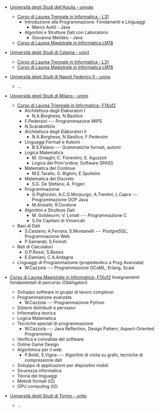
* [Università degli Studi dell'Aquila - univaq](http://www.univaq.it/)
    * [Corso di Laurea Trennale in Informatica - L31](http://www.disim.univaq.it/didattica/content.php?laurea=1&pid=549&did=0)
        * Introduzione alla Programmazione: Fondamenti e Linguaggi
            * Marco Autili - Java
        * Algoritmi e Strutture Dati con Laboratorio
            * Giovanna Melideo - Java
    * [Corso di Laurea Magistrale in Informatica LM18](http://www.univaq.it/section.php?id=1670&idcorso=522)


* [Università degli Studi di Catania - unict](http://www.unict.it/)
    * [Corso di Laurea Trennale in Informatica - L31](http://web.dmi.unict.it/Didattica/Laurea%20Triennale%20in%20Informatica%20L-31)
    * [Corso di Laurea Magistrale in Informatica LM18](http://web.dmi.unict.it/Didattica/Laurea%20Magistrale%20in%20Informatica%20LM-18)

* [Università degli Studi di Napoli Federico II - unina](http://www.unina.it/)
    * ...

* [Università degli Studi di Milano - unimi](http://www.unimi.it/)
    * [Corso di Laurea Triennale in Informatica- F1Xof2](http://www.ccdinf.unimi.it/it/corsiDiStudio/2015/F1Xof2/index.html)
    	* Architettura degli Elaboratori I
    		* N.A.Borghese, N.Basilico
        * F.Pedersini ---  Programmazione MIPS
        * N.Scarabottolo
    	* Architettura degli Elaboratori II
    		* N.A.Borghese, N.Basilico; F.Pedersini
    	* Linguaggi Formali e Automi
    		* B.S.Palano --- Grammatiche formali, automi
    	* Logica Matematica
    		* M. Ornaghi; C. Fiorentini; S. Aguzzoli
    		* Logica del Prim'ordine; Software SPASS
    	* Matematica del Continuo
    		* M.E.Tarallo; G. Righini; E.Spoletini
    	* Matematica del Discreto
    		* S.G. De Stefano; A. Frigeri
    	* Programmazione
    		* G.Pighizzini; A.C.G.Morpurgo; A.Trentini; L.Capra --- Programmazione OOP Java
    		* M.Anisetti; R.Cordone
    	* Algoritmi e Strutture Dati
    		* M. Goldwurm; V. Lonati --- Programmazione C
    		* S.De Capitani di Vimercati
  	* Basi di Dati
  		* S.Castano; A.Ferrara; S.Montanelli --- PostgreSQL, Programmazione Web
  		* P.Samarati; S.Foresti
  	* Reti di Calcolatori
  		* G.P.Rossi; S.Bassis
  		* E.Damiani; C.A.Ardagna
    * Linguaggi	di	Programmazione	(propedeutico	a	Prog	Avanzata)
      * W.Cazzola --- Programmazione OCaML, Erlang, Scala
* [Corso di Laurea Magistrale in Informatica- F1Xof2](http://www.ccdinf.unimi.it/it/corsiDiStudio/2015/F1Xof2/index.html)
Insegnamenti	fondamentali	di	percorso	(Obbligatori)
    * Sviluppo	software	in	gruppi	di	lavoro	complessi
    * Programmazione	avanzata
      * W.Cazzola --- Programmazione Python
    * Sistemi	distribuiti	e	pervasivi
    * Informatica	teorica
    * Logica	Matematica
    * Tecniche	speciali	di	programmazione
      * W.Cazzola --- Java Reflection, Design Pattern, Aspect-Oriented Programming
    * Verifica	e	convalida	del	software
    * Online	Game	Design
    * Algoritmica	per	il	web
      * P.Boldi, S.Vigna --- Algoritmi di visita su grafo, tecniche di compressione dati
    * Sviluppo	di	applicazioni	per	dispositivi	mobili
    * Sicurezza	informatica
    * Teoria	dei	linguaggi
    * Metodi	formali	(t2)
    * GPU	computing	(t2)



* [Università degli Studi di Torino - unito](http://www.unito.it/)
    * ...
